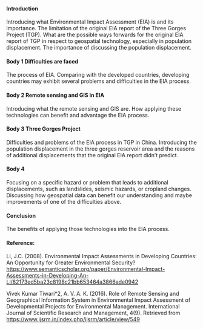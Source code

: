 #### Introduction

Introducing what Environmental Impact Assessment (EIA) is and its importance. 
The limitation of the original EIA report of the Three Gorges Project (TGP). 
What are the possible ways forwards for the original EIA report of TGP in respect to geospatial technology, especially in population displacement. 
The importance of discussing the population displacement.

#### Body 1 Difficulties are faced 

The process of EIA. 
Comparing with the developed countries, developing countries may exhibit several problems and difficulties in the EIA process. 

#### Body 2 Remote sensing and GIS in EIA

Introducing what the remote sensing and GIS are. 
How applying these technologies can benefit and advantage the EIA process. 

#### Body 3 Three Gorges Project

Difficulties and problems of the EIA process in TGP in China. 
Introducing the population displacement in the three gorges reservoir area and the reasons of additional displacements that the original EIA report didn’t predict.

#### Body 4 

Focusing on a specific hazard or problem that leads to additional displacements, such as landslides, seismic hazards, or cropland changes. 
Discussing how geospatial data can benefit our understanding and maybe improvements of one of the difficulties above.

#### Conclusion

The benefits of applying those technologies into the EIA process. 

#### Reference:

Li, J.C. (2008). Environmental Impact Assessments in Developing Countries: An Opportunity for Greater Environmental Security?
    https://www.semanticscholar.org/paper/Environmental-Impact-Assessments-in-Developing-An-Li/82173ed5ba23c8198c21bb653464a3866ade0942

Vivek Kumar Tiwari*2, A. V. A. K. (2016). Role of Remote Sensing and Geographical Information System in Environmental Impact Assessment of Developmental Projects for Environmental Management. International Journal of Scientific Research and Management, 4(9). Retrieved from https://www.ijsrm.in/index.php/ijsrm/article/view/549
